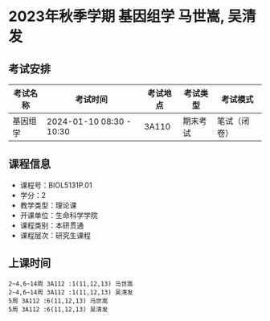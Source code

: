 # 2023年秋季学期 基因组学 马世嵩, 吴清发




## 考试安排

| 考试名称 | 考试时间 | 考试地点 | 考试类型 | 考试模式 |
| -------- | -------- | -------- | -------- | -------- |
| 基因组学 | 2024-01-10 08:30 - 10:30 | 3A110 | 期末考试 | 笔试（闭卷） |





## 课程信息

- 课程号：BIOL5131P.01
- 学分：2
- 教学类型：理论课
- 开课单位：生命科学学院
- 课程类别：本研贯通
- 课程层次：研究生课程

## 上课时间

```
2~4,6~14周 3A112 :1(11,12,13) 马世嵩
2~4,6~14周 3A112 :1(11,12,13) 吴清发
5周 3A112 :6(11,12,13) 马世嵩
5周 3A112 :6(11,12,13) 吴清发
```

